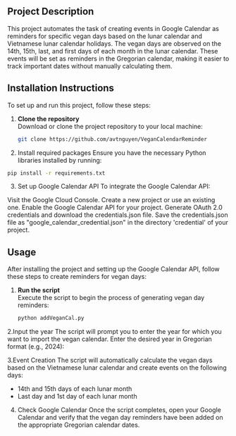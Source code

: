 ## Project Description

This project automates the task of creating events in Google Calendar as reminders for specific vegan days based on the lunar calendar and Vietnamese lunar calendar holidays. The vegan days are observed on the 14th, 15th, last, and first days of each month in the lunar calendar. These events will be set as reminders in the Gregorian calendar, making it easier to track important dates without manually calculating them.

## Installation Instructions

To set up and run this project, follow these steps:

1. **Clone the repository**  
   Download or clone the project repository to your local machine:
   ```bash
   git clone https://github.com/avtnguyen/VeganCalendarReminder
2. Install required packages
Ensure you have the necessary Python libraries installed by running:
```bash
pip install -r requirements.txt
```
3. Set up Google Calendar API
To integrate the Google Calendar API:

Visit the Google Cloud Console.
Create a new project or use an existing one.
Enable the Google Calendar API for your project.
Generate OAuth 2.0 credentials and download the credentials.json file.
Save the credentials.json file as "google_calendar_credential.json" in the directory 'credential' of your project.

## Usage
After installing the project and setting up the Google Calendar API, follow these steps to create reminders for vegan days:

1. **Run the script**  
   Execute the script to begin the process of generating vegan day reminders:
   ```bash
   python addVeganCal.py
   ```
2.Input the year
The script will prompt you to enter the year for which you want to import the vegan calendar. Enter the desired year in Gregorian format (e.g., 2024):

3.Event Creation
The script will automatically calculate the vegan days based on the Vietnamese lunar calendar and create events on the following days:

* 14th and 15th days of each lunar month
* Last day and 1st day of each lunar month
4. Check Google Calendar
Once the script completes, open your Google Calendar and verify that the vegan day reminders have been added on the appropriate Gregorian calendar dates.
